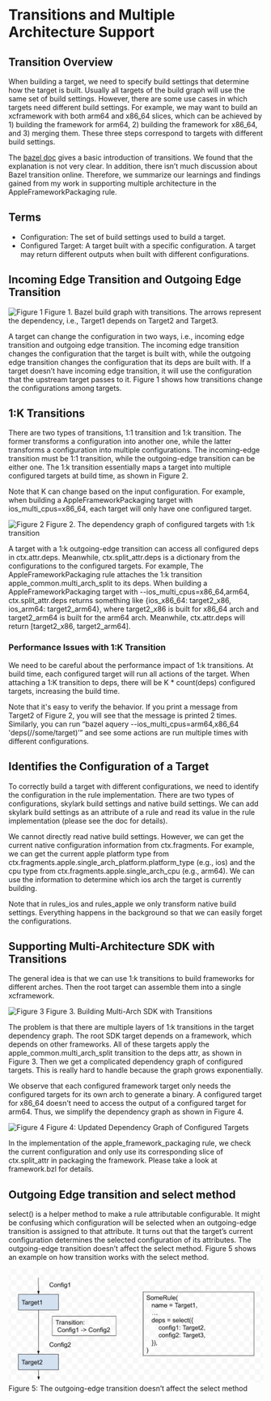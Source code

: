 # Transitions and Multiple Architecture Support

## Transition Overview

When building a target, we need to specify build settings that determine how the target is built. Usually all targets of the build graph will use the same set of build settings. However, there are some use cases in which targets need different build settings. For example, we may want to build an xcframework with both arm64 and x86_64 slices, which can be achieved by 1) building the framework for arm64, 2) building the framework for x86_64, and 3) merging them. These three steps correspond to targets with different build settings.

The [bazel doc](https://docs.bazel.build/versions/main/skylark/config.html#user-defined-transitions) gives a basic introduction of transitions. We found that the explanation is not very clear. In addition, there isn’t much discussion about Bazel transition online. Therefore, we summarize our learnings and findings gained from my work in supporting multiple architecture in the AppleFrameworkPackaging rule.

## Terms

- Configuration: The set of build settings used to build a target.
- Configured Target: A target built with a specific configuration. A target may return different outputs when built with different configurations.

## Incoming Edge Transition and Outgoing Edge Transition

![Figure 1](images/transition_figure1.png)
Figure 1. Bazel build graph with transitions. The arrows represent the dependency, i.e., Target1 depends on Target2 and Target3.

A target can change the configuration in two ways, i.e., incoming edge transition and outgoing edge transition. The incoming edge transition changes the configuration that the target is built with, while the outgoing edge transition changes the configuration that its deps are built with. If a target doesn’t have incoming edge transition, it will use the configuration that the upstream target passes to it. Figure 1 shows how transitions change the configurations among targets.

## 1:K Transitions

There are two types of transitions, 1:1 transition and 1:k transition. The former transforms a configuration into another one, while the latter transforms a configuration into multiple configurations. The incoming-edge transition must be 1:1 transition, while the outgoing-edge transition can be either one. The 1:k transition essentially maps a target into multiple configured targets at build time, as shown in Figure 2.

Note that K can change based on the input configuration. For example, when building a AppleFrameworkPackaging target with ios_multi_cpus=x86_64, each target will only have one configured target.

![Figure 2](images/transition_figure2.png)
Figure 2. The dependency graph of configured targets with 1:k transition

A target with a 1:k outgoing-edge transition can access all configured deps in ctx.attr.deps. Meanwhile, ctx.split_attr.deps is a dictionary from the configurations to the configured targets. For example, The AppleFrameworkPackaging rule attaches the 1:k transition apple_common.multi_arch_split to its deps. When building a AppleFrameworkPackaging target with --ios_multi_cpus=x86_64,arm64, ctx.split_attr.deps returns something like {ios_x86_64: target2_x86, ios_arm64: target2_arm64}, where target2_x86 is built for x86_64 arch and target2_arm64 is built for the arm64 arch. Meanwhile, ctx.attr.deps will return [target2_x86, target2_arm64].

### Performance Issues with 1:K Transition

We need to be careful about the performance impact of 1:k transitions. At build time, each configured target will run all actions of the target. When attaching a 1:K transition to deps, there will be K * count(deps) configured targets, increasing the build time.

Note that it's easy to verify the behavior. If you print a message from Target2 of Figure 2, you will see that the message is printed 2 times. Similarly, you can run “bazel aquery --ios_multi_cpus=arm64,x86_64 'deps(//some/target)’” and see some actions are run multiple times with different configurations.

## Identifies the Configuration of a Target

To correctly build a target with different configurations, we need to identify the configuration in the rule implementation. There are two types of configurations, skylark build settings and native build settings. We can add skylark build settings as an attribute of a rule and read its value in the rule implementation (please see the doc for details).

We cannot directly read native build settings. However, we can get the current native configuration information from ctx.fragments. For example, we can get the current apple platform type from ctx.fragments.apple.single_arch_platform.platform_type (e.g., ios) and the cpu type from ctx.fragments.apple.single_arch_cpu (e.g., arm64). We can use the information to determine which ios arch the target is currently building.

Note that in rules_ios and rules_apple we only transform native build settings. Everything happens in the background so that we can easily forget the configurations.

## Supporting Multi-Architecture SDK with Transitions

The general idea is that we can use 1:k transitions to build frameworks for different arches. Then the root target can assemble them into a single xcframework.

![Figure 3](images/transition_figure3.png)
Figure 3. Building Multi-Arch SDK with Transitions

The problem is that there are multiple layers of 1:k transitions in the target dependency graph. The root SDK target depends on a framework, which depends on other frameworks. All of these targets apply the apple_common.multi_arch_split transition to the deps attr, as shown in Figure 3. Then we get a complicated dependency graph of configured targets. This is really hard to handle because the graph grows exponentially.

We observe that each configured framework target only needs the configured targets for its own arch to generate a binary. A configured target for x86_64 doesn't need to access the output of a configured target for arm64. Thus, we simplify the dependency graph as shown in Figure 4.

![Figure 4](images/transition_figure4.png)
Figure 4: Updated Dependency Graph of Configured Targets

In the implementation of the apple_framework_packaging rule, we check the current configuration and only use its corresponding slice of ctx.split_attr in packaging the framework. Please take a look at framework.bzl for details. 

## Outgoing Edge transition and select method

select() is a helper method to make a rule attributable configurable. It might be confusing which configuration will be selected when an outgoing-edge transition is assigned to that attribute. It turns out that the target’s current configuration determines the selected configuration of its attributes. The outgoing-edge transition doesn’t affect the select method. Figure 5 shows an example on how transition works with the select method. 

![Figure 5](images/transition_figure5.png)
Figure 5: The outgoing-edge transition doesn’t affect the select method

